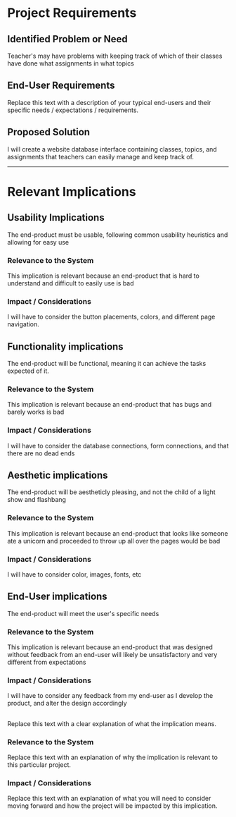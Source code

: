 # Project Requirements

## Identified Problem or Need

Teacher's may have problems with keeping track of which of their classes have done what assignments in what topics


## End-User Requirements

Replace this text with a description of your typical end-users and their specific needs / expectations / requirements.


## Proposed Solution

I will create a website database interface containing classes, topics, and assignments that teachers can easily manage and keep track of.


---

# Relevant Implications

## Usability Implications

The end-product must be usable, following common usability heuristics and allowing for easy use

### Relevance to the System

This implication is relevant because an end-product that is hard to understand and difficult to easily use is bad

### Impact / Considerations

I will have to consider the button placements, colors, and different page navigation.



## Functionality implications

The end-product will be functional, meaning it can achieve the tasks expected of it.

### Relevance to the System

This implication is relevant because an end-product that has bugs and barely works is bad

### Impact / Considerations

I will have to consider the database connections, form connections, and that there are no dead ends



## Aesthetic implications

The end-product will be aestheticly pleasing, and not the child of a light show and flashbang

### Relevance to the System

This implication is relevant because an end-product that looks like someone ate a unicorn and proceeded to throw up all over the pages would be bad

### Impact / Considerations

I will have to consider color, images, fonts, etc



## End-User implications

The end-product will meet the user's specific needs

### Relevance to the System

This implication is relevant because an end-product that was designed without feedback from an end-user will likely be unsatisfactory and very different from expectations

### Impact / Considerations

I will have to consider any feedback from my end-user as I develop the product, and alter the design accordingly



## 

Replace this text with a clear explanation of what the implication means.

### Relevance to the System

Replace this text with an explanation of why the implication is relevant to this particular project.

### Impact / Considerations

Replace this text with an explanation of what you will need to consider moving forward and how the project will be impacted by this implication.


